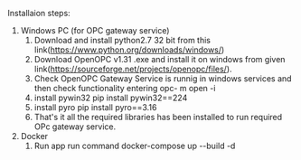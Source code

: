 Installaion steps:
1. Windows PC (for OPC gateway service)
    1. Download and install python2.7 32 bit from this link(https://www.python.org/downloads/windows/)
    2. Download OpenOPC v1.31 .exe and install it on windows from given link(https://sourceforge.net/projects/openopc/files/).
    3. Check OpenOPC Gateway Service is runnig in windows services and then check functionality entering opc- m open -i
    4. install pywin32 pip install pywin32==224
    5. install pyro pip install pyro==3.16
    6. That's it all the required libraries has been installed to run required OPc gateway service.
2. Docker 
    1. Run app run command docker-compose up --build -d